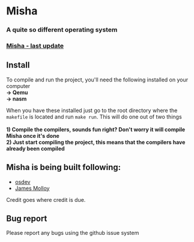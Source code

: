 # Misha
### A quite so different operating system

### [Misha - last update](https://twitter.com/WeeLonelySoul/status/1001064335366598656)

## Install
To compile and run the project, you'll need the following installed on your computer <br>
**-> Qemu** <br>
**-> nasm** <br>

When you have these installed just go to the root directory where the `makefile` is located and run `make run`. This will do one out of two things<br><br>
**1) Compile the compilers, sounds fun right? Don't worry it will compile Misha once it's done**<br>
**2) Just start compiling the project, this means that the compilers have already been compiled**<br>


## Misha is being built following:
* [osdev](https://wiki.osdev.org/Main_Page)
* [James Molloy](http://www.jamesmolloy.co.uk/tutorial_html/)

Credit goes where credit is due.

## Bug report
Please report any bugs using the github issue system
